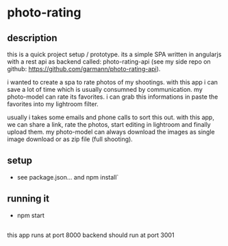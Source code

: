 
# photo-rating

## description
this is a quick project setup / prototype. its a simple SPA written in angularjs with a rest api as backend called: photo-rating-api (see my side repo on github: https://github.com/garmann/photo-rating-api).

i wanted to create a spa to rate photos of my shootings. with this app i can save a lot of time which is usually consumned by communication. my photo-model can rate its favorites. i can grab this informations in paste the favorites into my lightroom filter.

usually i takes some emails and phone calls to sort this out. with this app, we can share a link, rate the photos, start editing in lightroom and finally upload them. my photo-model can always download the images as single image download or as zip file (full shooting).

## setup
- see package.json... and npm install`

## running it

- npm start


##

this app runs at port 8000
backend should run at port 3001